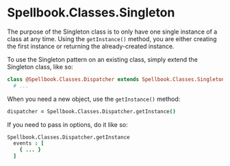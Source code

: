 Spellbook.Classes.Singleton
===========================

The purpose of the Singleton class is to only have one single instance of a class at any time. Using the `getInstance()` method, you are either creating the first instance or returning the already-created instance.

To use the Singleton pattern on an existing class, simply extend the Singleton class, like so:

```coffeescript
class @Spellbook.Classes.Dispatcher extends Spellbook.Classes.Singleton
  # ...
```

When you need a new object, use the `getInstance()` method:

```coffeescript
dispatcher = Spellbook.Classes.Dispatcher.getInstance()
```

If you need to pass in options, do it like so:

```coffeescript
Spellbook.Classes.Dispatcher.getInstance
  events : [
    { ... }
  ]
```
